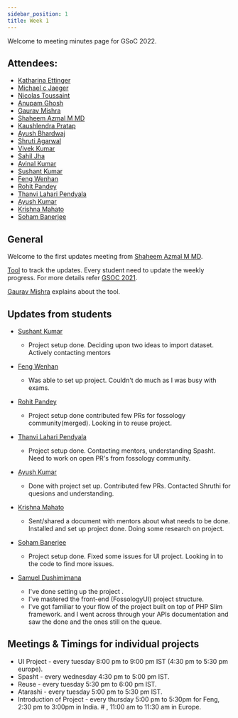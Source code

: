 ```yaml
---
sidebar_position: 1
title: Week 1
---
```


<!--
SPDX-License-Identifier: CC-BY-SA-4.0

SPDX-FileCopyrightText: 2022 Shaheem Azmal M MD <shaheem.azmal@gmail.com@gmail.com>
SPDX-FileCopyrightText: 2022 Siemens AG
-->

Welcome to meeting minutes page for GSoC 2022.


## Attendees:

  - [Katharina Ettinger](https://github.com)
  - [Michael c Jaeger](https://github.com/mcjaeger)
  - [Nicolas Toussaint](https://github.com/NicolasToussaint)
  - [Anupam Ghosh](https://github.com/ag4ums)
  - [Gaurav Mishra](https://github.com/GMishx)
  - [Shaheem Azmal M MD](https://github.com/shaheemazmalmmd)
  - [Kaushlendra Pratap](https://github.com/Kaushl2208)
  - [Ayush Bhardwaj](https://github.com/hastagAB)
  - [Shruti Agarwal](https://github.com/Shruti3004)
  - [Vivek Kumar](https://github.com/viv9k)
  - [Sahil Jha](https://github.com/sjha2048)
  - [Avinal Kumar](https://github.com/avinal)
  - [Sushant Kumar](https://github.com/its-sushant)
  - [Feng Wenhan](https://github.com/fwhdzh)
  - [Rohit Pandey](https://github.com/rohitpandey49)
  - [Thanvi Lahari Pendyala](https://github.com/Pendyala-thanvi)
  - [Ayush Kumar](https://github.com/Ayush7614)
  - [Krishna Mahato](https://github.com/krishna9304)
  - [Soham Banerjee](https://github.com/soham4abc)


## General

Welcome to the first updates meeting from [Shaheem Azmal M MD](https://github.com/shaheemazmalmmd).

[Tool](https://fossology.github.io/gsoc/docs/2022/) to track the updates.
Every student need to update the weekly progress.
For more details refer [GSOC 2021](https://fossology.github.io/gsoc/docs/2021/).

[Gaurav Mishra](https://github.com/GMishx) explains about the tool.

## Updates from students

- [Sushant Kumar](https://github.com/its-sushant)

  - Project setup done. Deciding upon two ideas to import dataset. Actively contacting mentors

- [Feng Wenhan](https://github.com/fwhdzh)

  - Was able to set up project. Couldn't do much as I was busy with exams.

- [Rohit Pandey](https://github.com/rohitpandey49)

  - Project setup done contributed few PRs for fossology community(merged). Looking in to reuse project.

- [Thanvi Lahari Pendyala](https://github.com/Pendyala-thanvi)

  - Project setup done. Contacting mentors, understanding Spasht. Need to work on open PR's from fossology community.

- [Ayush Kumar](https://github.com/Ayush7614)

  - Done with project set up. Contributed few PRs. Contacted Shruthi for quesions and understanding.

- [Krishna Mahato](https://github.com/krishna9304)

  - Sent/shared a document with mentors about what needs to be done. Installed and set up project done. Doing some research on project.

- [Soham Banerjee](https://github.com/soham4abc)

  - Project setup done. Fixed some issues for UI project. Looking in to the code to find more issues.

- [Samuel Dushimimana](https://github.com/dushimsam)

  - I've done setting up the project .
  - I've mastered the front-end (FossologyUI) project structure.
  - I've got familiar to your flow of the project built on top of PHP Slim framework.
    and I went across through your APIs documentation and saw the done and the ones still on the queue.

## Meetings & Timings for individual projects

- UI Project - every tuesday 8:00 pm to 9:00 pm IST (4:30 pm to 5:30 pm europe).
- Spasht - every wednesday 4:30 pm to 5:00 pm IST.
- Reuse - every tuesday 5:30 pm to 6:00 pm IST.
- Atarashi - every tuesday 5:00 pm to 5:30 pm IST.
- Introduction of Project - every thursday 5:00 pm to 5:30pm for Feng, 2:30 pm to 3:00pm in India. # , 11:00 am to 11:30 am in Europe.

